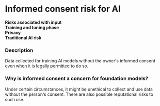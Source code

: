 # Informed consent risk for AI

**Risks associated with input** \
**Training and tuning phase** \
**Privacy** \
**Traditional AI risk**

### Description

Data collected for training AI models without the owner's informed consent even when it is legally permitted to do so.

### Why is informed consent a concern for foundation models?

Under certain circumstances, it might be unethical to collect and use data without the person's consent. There are also possible reputational risks to such use.